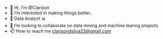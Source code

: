 - 👋 Hi, I’m @Clarison
- 👀 I’m interested in making things better..
- 🌱 Data Analyst 📊
- 💞️ I’m looking to collaborate on data mining and machine learing projects
- 📫 How to reach me clarisondsilva23@gmail.com

<!---
Clarison/Clarison is a ✨ special ✨ repository because its `README.md` (this file) appears on your GitHub profile.
You can click the Preview link to take a look at your changes.
--->

